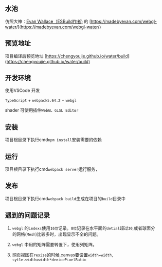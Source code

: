 ## 水池
仿照大神：[Evan Wallace（ESBuild作者)](https://github.com/evanw)  的  [https://madebyevan.com/webgl-water/](https://madebyevan.com/webgl-water/)

## 预览地址
项目编译后预览地址
[https://chengyoujie.github.io/water/build](https://chengyoujie.github.io/water/build)


## 开发环境

使用VSCode 开发

`TypeScript` + `webpack5.64.2` + `webgl`

shader 可使用插件`WebGL GLSL Editor` 


## 安装

项目根目录下执行cmd`npm install`安装需要的依赖

## 运行

项目根目录下执行cmd`webpack server`运行服务， 

## 发布

项目根目录下执行cmd`webpack build`生成在项目的`build`目录中

## 遇到的问题记录

1. `webgl` 的`indexs`使用`16位`记录，`8位`记录在水平面的`detial`超过`30`,或者球面分的网格(`Mesh`)比较多时，出现显示不全的问题。

2. `webgl` 中用的矩阵需要转置下，使用列矩阵。

3. 网页视图在`resize`的时候,canvas要设置`width=width`, `sytle.width=width*devicePixelRatio`